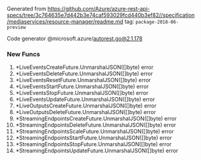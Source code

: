 Generated from https://github.com/Azure/azure-rest-api-specs/tree/3c764635e7d442b3e74caf593029fcd440b3ef82//specification/mediaservices/resource-manager/readme.md tag: `package-2018-06-preview`

Code generator @microsoft.azure/autorest.go@2.1.178


### New Funcs

1. *LiveEventsCreateFuture.UnmarshalJSON([]byte) error
1. *LiveEventsDeleteFuture.UnmarshalJSON([]byte) error
1. *LiveEventsResetFuture.UnmarshalJSON([]byte) error
1. *LiveEventsStartFuture.UnmarshalJSON([]byte) error
1. *LiveEventsStopFuture.UnmarshalJSON([]byte) error
1. *LiveEventsUpdateFuture.UnmarshalJSON([]byte) error
1. *LiveOutputsCreateFuture.UnmarshalJSON([]byte) error
1. *LiveOutputsDeleteFuture.UnmarshalJSON([]byte) error
1. *StreamingEndpointsCreateFuture.UnmarshalJSON([]byte) error
1. *StreamingEndpointsDeleteFuture.UnmarshalJSON([]byte) error
1. *StreamingEndpointsScaleFuture.UnmarshalJSON([]byte) error
1. *StreamingEndpointsStartFuture.UnmarshalJSON([]byte) error
1. *StreamingEndpointsStopFuture.UnmarshalJSON([]byte) error
1. *StreamingEndpointsUpdateFuture.UnmarshalJSON([]byte) error
